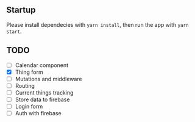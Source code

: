 ## Startup
Please install dependecies with `yarn install`,
then run the app with `yarn start`.

## TODO

- [ ] Calendar component
- [x] Thing form
- [ ] Mutations and middleware
- [ ] Routing
- [ ] Current things tracking
- [ ] Store data to firebase
- [ ] Login form
- [ ] Auth with firebase